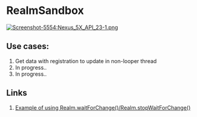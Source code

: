 # RealmSandbox

[![Screenshot-5554:Nexus_5X_API_23-1.png](https://s21.postimg.org/nm3saj4o7/Screenshot_5554_Nexus_5_X_API_23_1.png)](https://postimg.org/image/dosrhgx2b/)

## Use cases:

1. Get data with registration to update in non-looper thread
2. In progress..
3. In progress..

## Links

1. [Example of using Realm.waitForChange()/Realm.stopWaitForChange()](https://gist.github.com/cmelchior/8786ec511f7e1f47673935a26f568106)
